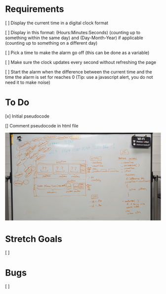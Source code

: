# Requirements
[ ] Display the current time in a digital clock format

[ ] Display in this format: (Hours:Minutes:Seconds) (counting up to something within the same day) and (Day-Month-Year) if applicable (counting up to something on a different day)

[ ] Pick a time to make the alarm go off (this can be done as a variable)

[ ] Make sure the clock updates every second without refreshing the page

[ ] Start the alarm when the difference between the current time and the time the alarm is set for reaches 0 (Tip: use a javascript alert, you do not need it to make noise)

# To Do

[x] Initial pseudocode

[] Comment pseudocode in html file


![initial whiteboard pseudocode](img/PXL_20230913_144241259.jpg)

# Stretch Goals

[ ]

# Bugs

[ ]